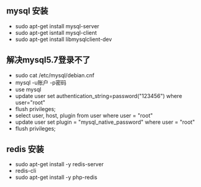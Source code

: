 ## mysql 安装
* sudo apt-get install mysql-server
* sudo apt-get isntall mysql-client
* sudo apt-get install libmysqlclient-dev

## 解决mysql5.7登录不了
* sudo cat /etc/mysql/debian.cnf
* mysql -u账户 -p密码
* use mysql
* update user set authentication_string=password("123456") where user="root"
* flush privileges;
* select user, host, plugin from user where user = "root"
* update user set plugin = "mysql_native_password" where user = "root"
* flush privileges;

## redis 安装
* sudo apt-get install -y redis-server
* redis-cli
* sudo apt-get install -y php-redis